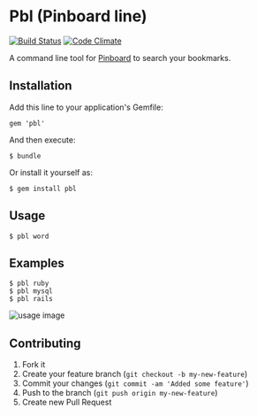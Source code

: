 # Pbl (Pinboard line)
[![Build Status](https://secure.travis-ci.org/glidenote/pbl.png)](http://travis-ci.org/glidenote/pbl)
[![Code Climate](https://codeclimate.com/badge.png)](https://codeclimate.com/github/glidenote/pbl)

A command line tool for [Pinboard](http://pinboard.in/) to search your bookmarks.

## Installation

Add this line to your application's Gemfile:

    gem 'pbl'

And then execute:

    $ bundle

Or install it yourself as:

    $ gem install pbl

## Usage

    $ pbl word

## Examples

    $ pbl ruby
    $ pbl mysql
    $ pbl rails

![usage image](http://blog.glidenote.com/images/2012/10/pbl.png)

## Contributing

1. Fork it
2. Create your feature branch (`git checkout -b my-new-feature`)
3. Commit your changes (`git commit -am 'Added some feature'`)
4. Push to the branch (`git push origin my-new-feature`)
5. Create new Pull Request
